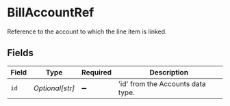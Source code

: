 # BillAccountRef

Reference to the account to which the line item is linked.


## Fields

| Field                             | Type                              | Required                          | Description                       |
| --------------------------------- | --------------------------------- | --------------------------------- | --------------------------------- |
| `id`                              | *Optional[str]*                   | :heavy_minus_sign:                | 'id' from the Accounts data type. |